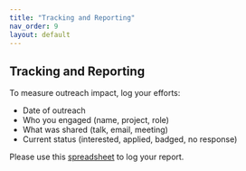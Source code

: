 ```yaml
---
title: "Tracking and Reporting"
nav_order: 9
layout: default
---
```



## Tracking and Reporting

To measure outreach impact, log your efforts:

- Date of outreach  
- Who you engaged (name, project, role)  
- What was shared (talk, email, meeting)  
- Current status (interested, applied, badged, no response)  

Please use this [spreadsheet](https://docs.google.com/spreadsheets/d/1eFjalXuNnkXWPzXxx6UgUgyCZeknFtORKuC3VGTDBhM/edit?gid=510776660#gid=510776660) to log your report.
